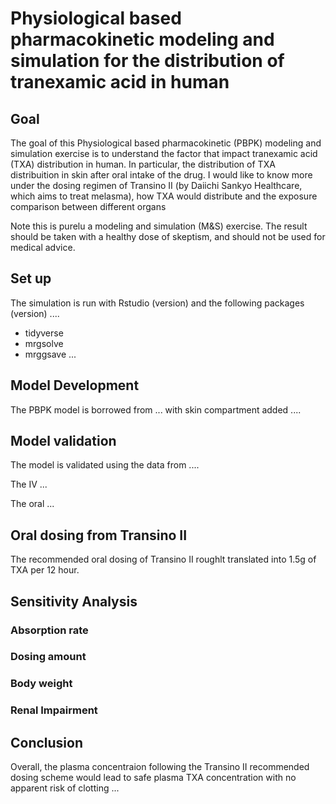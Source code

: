 # Physiological based pharmacokinetic modeling and simulation for the distribution of tranexamic acid in human

## Goal

The goal of this Physiological based pharmacokinetic (PBPK) modeling and simulation exercise is to understand the factor that impact tranexamic acid (TXA) distribution in human. In particular, the distribution of TXA distribuition in skin after oral intake of the drug. I would like to know more under the dosing regimen of Transino II (by Daiichi Sankyo Healthcare, which aims to treat melasma), how TXA would distribute and the exposure comparison between different organs

Note this is purelu a modeling and simulation (M&S) exercise. The result should be taken with a healthy dose of skeptism, and should not be used for medical advice. 

## Set up

The simulation is run with Rstudio (version) and the following packages (version) ....

- tidyverse
- mrgsolve
- mrggsave
...

## Model Development

The PBPK model is borrowed from ... with skin compartment added ....

## Model validation

The model is validated using the data from ....

The IV ...

The oral ...

## Oral dosing from Transino II

The recommended oral dosing of Transino II roughlt translated into 1.5g of TXA per 12 hour. 

## 


## Sensitivity Analysis

### Absorption rate

### Dosing amount

### Body weight

### Renal Impairment

## Conclusion 

Overall, the plasma concentraion following the Transino II recommended dosing scheme would lead to safe plasma TXA concentration with no apparent risk of clotting ...


